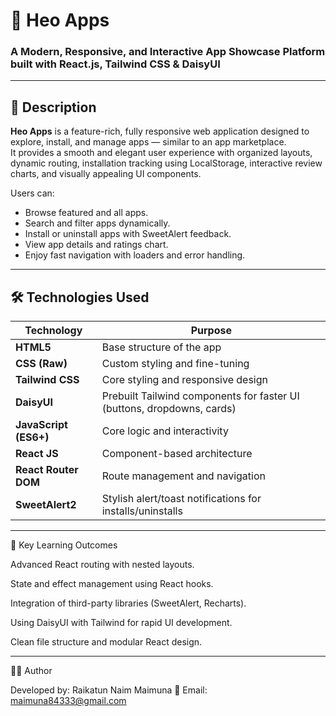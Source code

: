 # 🌟 Heo Apps

### A Modern, Responsive, and Interactive App Showcase Platform built with React.js, Tailwind CSS & DaisyUI

------

## 📝 Description

**Heo Apps** is a feature-rich, fully responsive web application designed to explore, install, and manage apps — similar to an app marketplace.  
It provides a smooth and elegant user experience with organized layouts, dynamic routing, installation tracking using LocalStorage, interactive review charts, and visually appealing UI components.

Users can:
- Browse featured and all apps.
- Search and filter apps dynamically.
- Install or uninstall apps with SweetAlert feedback.
- View app details and ratings chart.
- Enjoy fast navigation with loaders and error handling.

------

## 🛠️ Technologies Used

| Technology | Purpose |
|-------------|----------|
| **HTML5** | Base structure of the app |
| **CSS (Raw)** | Custom styling and fine-tuning |
| **Tailwind CSS** | Core styling and responsive design |
| **DaisyUI** | Prebuilt Tailwind components for faster UI (buttons, dropdowns, cards) |
| **JavaScript (ES6+)** | Core logic and interactivity |
| **React JS** | Component-based architecture |
| **React Router DOM** | Route management and navigation |
| **SweetAlert2** | Stylish alert/toast notifications for installs/uninstalls |

-----


🎯 Key Learning Outcomes

Advanced React routing with nested layouts.

State and effect management using React hooks.

Integration of third-party libraries (SweetAlert, Recharts).

Using DaisyUI with Tailwind for rapid UI development.

Clean file structure and modular React design.

-----

👩‍💻 Author

Developed by: Raikatun Naim Maimuna
📧 Email: maimuna84333@gmail.com

